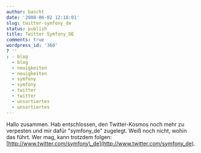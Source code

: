 ```yaml
---
author: bascht
date: '2008-06-02 12:18:01'
slug: twitter-symfony_de
status: publish
title: Twitter Symfony_DE
comments: true
wordpress_id: '360'
? ''
: - blog
  - blog
  - neuigkeiten
  - neuigkeiten
  - symfony
  - symfony
  - twitter
  - twitter
  - unsortiertes
  - unsortiertes
---
```


Hallo zusammen. Hab entschlossen, den Twitter-Kosmos noch mehr zu
verpesten und mir dafür "symfony\_de" zugelegt. Weiß noch nicht,
wohin das führt. Wer mag, kann trotzdem folgen:
[http://www.twitter.com/symfony\_de](http://www.twitter.com/symfony_de).


